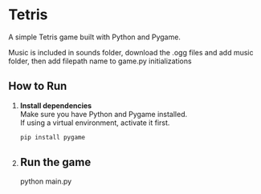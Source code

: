 # Tetris

A simple Tetris game built with Python and Pygame.

Music is included in sounds folder, download the .ogg files and add music folder, then add filepath name to game.py initializations 

## How to Run

1. **Install dependencies**  
   Make sure you have Python and Pygame installed.  
   If using a virtual environment, activate it first.

   ```sh
   pip install pygame
   ```
2. ## Run the game
   python main.py